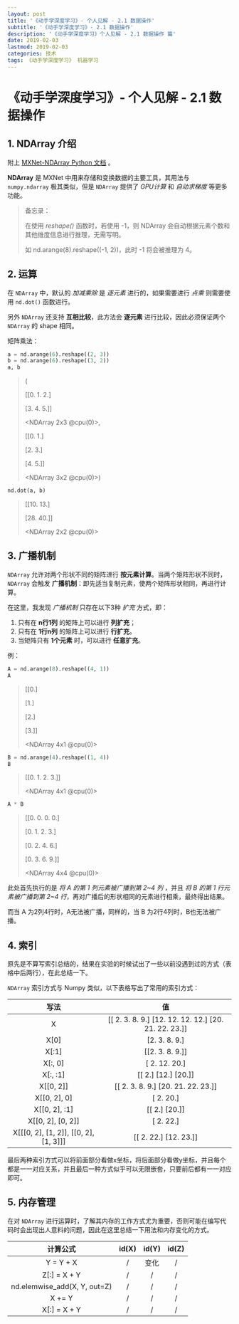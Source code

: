 ```yaml
---
layout: post
title: '《动手学深度学习》- 个人见解 - 2.1 数据操作'
subtitle: '《动手学深度学习》- 2.1 数据操作'
description: '《动手学深度学习》个人见解 - 2.1 数据操作 篇'
date: 2019-02-03
lastmod: 2019-02-03
categories: 技术
tags: 《动手学深度学习》 机器学习
---
```

# 《动手学深度学习》- 个人见解 - 2.1 数据操作

## 1. NDArray 介绍

附上 [MXNet-NDArray Python 文档](https://mxnet.apache.org/api/python/ndarray/ndarray.html) 。

**NDArray** 是 MXNet 中用来存储和变换数据的主要工具，其用法与 `numpy.ndarray` 极其类似，但是 `NDArray` 提供了 *GPU计算* 和 *自动求梯度* 等更多功能。

>备忘录：
>
>在使用 *reshape()* 函数时，若使用 -1，则 NDArray 会自动根据元素个数和其他维度信息进行推理，无需写明。
>
>如 nd.arange(8).reshape((-1, 2))，此时 -1 将会被推理为 4。



## 2. 运算

在 `NDArray` 中，默认的 *加减乘除* 是 *逐元素* 进行的，如果需要进行 *点乘* 则需要使用 `nd.dot()` 函数进行。

另外 `NDArray` 还支持 **互相比较**，此方法会 **逐元素** 进行比较，因此必须保证两个 `NDArray` 的 shape 相同。

矩阵乘法：

~~~python
a = nd.arange(6).reshape((2, 3))
b = nd.arange(6).reshape((3, 2))
a, b
~~~

>(
>
>[[0. 1. 2.]
>
>[3. 4. 5.]]
>
><NDArray 2x3 @cpu(0)>, 
>
>[[0. 1.]
>
>[2. 3.]
>
>[4. 5.]]
>
><NDArray 3x2 @cpu(0)>)

~~~python
nd.dot(a, b)
~~~

>[[10. 13.]
>
>[28. 40.]]
>
><NDArray 2x2 @cpu(0)>



## 3. 广播机制

`NDArray` 允许对两个形状不同的矩阵进行 **按元素计算**。当两个矩阵形状不同时，`NDArray` 会触发 **广播机制**：即先适当复制元素，使两个矩阵形状相同，再进行计算。

在这里，我发现 *广播机制* 只存在以下3种 *扩充* 方式，即：

1. 只有在 **n行1列** 的矩阵上可以进行 **列扩充**；
2. 只有在 **1行n列** 的矩阵上可以进行 **行扩充**。
3. 当矩阵只有 **1个元素** 时，可以进行 **任意扩充**。

例：

~~~python
A = nd.arange(8).reshape((4, 1))
A
~~~

>[[0.]
>
>[1.]
>
>[2.]
>
>[3.]]
>
><NDArray 4x1 @cpu(0)>

```python
B = nd.arange(4).reshape((1, 4))
B
```

>[[0. 1. 2. 3.]]
>
><NDArray 4x1 @cpu(0)>

~~~python
A * B
~~~

>[[0. 0. 0. 0.]
>
>[0. 1. 2. 3.]
>
>[0. 2. 4. 6.]
>
>[0. 3. 6. 9.]]
>
><NDArray 4x4 @cpu(0)>

此处首先执行的是 *将 A 的第 1 列元素被广播到第 2~4 列* ，并且 *将 B 的第 1 行元素被广播到第 2~4 行*，再对广播后的形状相同的元素进行相乘，最终得出结果。

而当 A 为2列4行时，A无法被广播，同样的，当 B 为2行4列时，B也无法被广播。



## 4. 索引

原先是不算写索引总结的，结果在实验的时候试出了一些以前没遇到过的方式（表格中后两行），在此总结一下。

`NDArray` 索引方式与 Numpy 类似，以下表格写出了常用的索引方式：

|                 写法                  |                          值                          |
| :-----------------------------------: | :--------------------------------------------------: |
|                   X                   | [[ 2. 3. 8. 9.] [12. 12. 12. 12.] [20. 21. 22. 23.]] |
|                 X[0]                  |                    [2. 3. 8. 9.]                     |
|                 X[:1]                 |                   [[2. 3. 8. 9.]]                    |
|                X[:, 0]                |                    [ 2. 12. 20.]                     |
|               X[:, :1]                |                 [[ 2.] [12.] [20.]]                  |
|               X[[0, 2]]               |        [[ 2.  3.  8.  9.] [20. 21. 22. 23.]]         |
|             X[[0, 2], 0]              |                      [ 2. 20.]                       |
|             X[[0, 2], :1]             |                    [[ 2.] [20.]]                     |
|           X[[0, 2], [0, 2]]           |                      [ 2. 22.]                       |
| X[[[0, 2], [1, 2]], [[0, 2], [1, 3]]] |                [[ 2. 22.] [12. 23.]]                 |

最后两种索引方式可以将前面部分看做x坐标，将后面部分看做y坐标，并且每个都是一一对应关系，并且最后一种方式似乎可以无限嵌套，只要前后都有一一对应即可。



## 5. 内存管理

在对 `NDArray` 进行运算时，了解其内存的工作方式尤为重要，否则可能在编写代码时会出现出人意料的问题，因此在这里总结一下用法和内存变化的方式。

|           计算公式           | id(X) | id(Y) | id(Z) |
| :--------------------------: | :---: | :---: | :---: |
|          Y = Y + X           |   /   | 变化  |   /   |
|         Z[:] = X + Y         |   /   |   /   |   /   |
| nd.elemwise_add(X, Y, out=Z) |   /   |   /   |   /   |
|            X += Y            |   /   |   /   |   /   |
|         X[:] = X + Y         |   /   |   /   |   /   |

